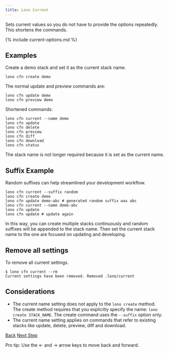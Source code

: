 ```yaml
---
title: Lono Current
---
```


Sets current values so you do not have to provide the options repeatedly.  This shortens the commands.

{% include current-options.md %}

## Examples

Create a demo stack and set it as the current stack name.

    lono cfn create demo

The normal update and preview commands are:

    lono cfn update demo
    lono cfn preview demo

Shortened commands:

    lono cfn current --name demo
    lono cfn update
    lono cfn delete
    lono cfn preview
    lono cfn diff
    lono cfn download
    lono cfn status

The stack name is not longer required because it is set as the current name.

## Suffix Example

Random suffixes can help streamlined your development workflow.

    lono cfn current --suffix random
    lono cfn create demo
    lono cfn update demo-abc # generated random suffix was abc
    lono cfn current --name demo-abc
    lono cfn update
    lono cfn update # update again

In this way, you can create multiple stacks continuously and random suffixes will be appended to the stack name. Then set the current stack name to the one are focused on updating and developing.

## Remove all settings

To remove all current settings.

    $ lono cfn current --rm
    Current settings have been removed. Removed .lono/current

## Considerations

* The current name setting does not apply to the `lono create` method. The create method requires that you explicitly specify the name: `lono create STACK_NAME`. The create command uses the `--suffix` option only.
* The current name setting applies on commands that refer to existing stacks like update, delete, preview, diff and download.

<a id="prev" class="btn btn-basic" href="{% link _docs/settings.md %}">Back</a>
<a id="next" class="btn btn-primary" href="{% link _docs/lono-suffix.md %}">Next Step</a>
<p class="keyboard-tip">Pro tip: Use the <- and -> arrow keys to move back and forward.</p>
